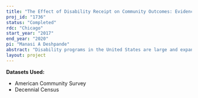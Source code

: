 ```yaml
---
title: "The Effect of Disability Receipt on Community Outcomes: Evidence from Social Security Field Offices"
proj_id: "1736"
status: "Completed"
rdc: "Chicago"
start_year: "2017"
end_year: "2020"
pi: "Manasi A Deshpande"
abstract: "Disability programs in the United States are large and expanding rapidly. While there has been substantial research on how these programs affect the labor supply of individual recipients, there is less evidence on how they affect outcomes beyond labor supply, or how they affect communities as a whole, in addition to individual recipients. This project uses all years of the American Community Survey (starting from 1996), as well as the 1990, 2000, and 2010 decennial Censuses, along with quasi-experimental variation from the closings of Social Security field offices, to estimate the effect of disability receipt on the economic and social outcomes of communities, including demographics, employment, housing stability, program participation, health, and crime, at the census tract level. The effect of disability receipt on individuals may differ from the effect on communities because of peer effects or spillovers. "
layout: project
---
```


**Datasets Used:**

  - American Community Survey 
  - Decennial Census 

